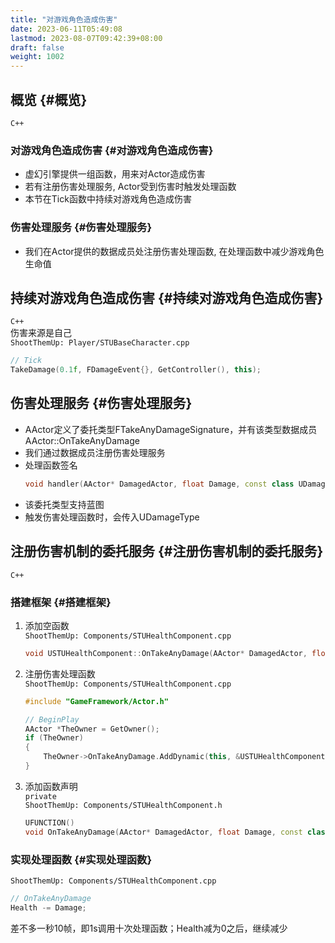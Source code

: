 ```yaml
---
title: "对游戏角色造成伤害"
date: 2023-06-11T05:49:08
lastmod: 2023-08-07T09:42:39+08:00
draft: false
weight: 1002
---
```


## 概览 {#概览}

`C++` <br/>


### 对游戏角色造成伤害 {#对游戏角色造成伤害}

-   虚幻引擎提供一组函数，用来对Actor造成伤害 <br/>
-   若有注册伤害处理服务, Actor受到伤害时触发处理函数 <br/>
-   本节在Tick函数中持续对游戏角色造成伤害 <br/>


### 伤害处理服务 {#伤害处理服务}

-   我们在Actor提供的数据成员处注册伤害处理函数, 在处理函数中减少游戏角色生命值 <br/>


## 持续对游戏角色造成伤害 {#持续对游戏角色造成伤害}

`C++` <br/>
伤害来源是自己 <br/>
`ShootThemUp: Player/STUBaseCharacter.cpp` <br/>

```cpp
// Tick
TakeDamage(0.1f, FDamageEvent{}, GetController(), this);
```


## 伤害处理服务 {#伤害处理服务}

-   AActor定义了委托类型FTakeAnyDamageSignature，并有该类型数据成员AActor::OnTakeAnyDamage <br/>
-   我们通过数据成员注册伤害处理服务 <br/>
-   处理函数签名 <br/>
    ```cpp
    void handler(AActor* DamagedActor, float Damage, const class UDamageType* DamageType, class AController* InstigatedBy, AActor* DamageCauser);
    ```
-   该委托类型支持蓝图 <br/>
-   触发伤害处理函数时，会传入UDamageType <br/>


## 注册伤害机制的委托服务 {#注册伤害机制的委托服务}

`C++` <br/>


### 搭建框架 {#搭建框架}

1.  添加空函数 <br/>
    `ShootThemUp: Components/STUHealthComponent.cpp` <br/>
    ```cpp
    void USTUHealthComponent::OnTakeAnyDamage(AActor* DamagedActor, float Damage, const class UDamageType* DamageType, class AController* InstigatedBy, AActor* DamageCauser) {}
    ```
2.  注册伤害处理函数 <br/>
    `ShootThemUp: Components/STUHealthComponent.cpp` <br/>
    ```cpp
    #include "GameFramework/Actor.h"
    
    // BeginPlay
    AActor *TheOwner = GetOwner();
    if (TheOwner)
    {
        TheOwner->OnTakeAnyDamage.AddDynamic(this, &USTUHealthComponent::OnTakeAnyDamage);
    }
    ```
3.  添加函数声明 <br/>
    `private` <br/>
    `ShootThemUp: Components/STUHealthComponent.h` <br/>
    ```cpp
    UFUNCTION()
    void OnTakeAnyDamage(AActor* DamagedActor, float Damage, const class UDamageType* DamageType, class AController* InstigatedBy, AActor* DamageCauser);
    ```


### 实现处理函数 {#实现处理函数}

`ShootThemUp: Components/STUHealthComponent.cpp` <br/>

```cpp
// OnTakeAnyDamage
Health -= Damage;
```

差不多一秒10帧，即1s调用十次处理函数；Health减为0之后，继续减少 <br/>

